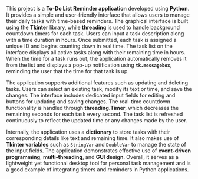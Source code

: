 This project is a **To-Do List Reminder application** developed using **Python**. It provides a simple and user-friendly interface that allows users to manage their daily tasks with time-based reminders. The graphical interface is built using the **Tkinter** library, while **threading** is used to handle background countdown timers for each task. Users can input a task description along with a time duration in hours. Once submitted, each task is assigned a unique ID and begins counting down in real time. The task list on the interface displays all active tasks along with their remaining time in hours. When the time for a task runs out, the application automatically removes it from the list and displays a pop-up notification using **`tk.messagebox`**, reminding the user that the time for that task is up.

The application supports additional features such as updating and deleting tasks. Users can select an existing task, modify its text or time, and save the changes. The interface includes dedicated input fields for editing and buttons for updating and saving changes. The real-time countdown functionality is handled through **threading.Timer**, which decreases the remaining seconds for each task every second. The task list is refreshed continuously to reflect the updated time or any changes made by the user.

Internally, the application uses a **dictionary** to store tasks with their corresponding details like text and remaining time. It also makes use of **Tkinter variables** such as `StringVar` and `DoubleVar` to manage the state of the input fields. The application demonstrates effective use of **event-driven programming**, **multi-threading**, and **GUI design**. Overall, it serves as a lightweight yet functional desktop tool for personal task management and is a good example of integrating timers and reminders in Python applications.
